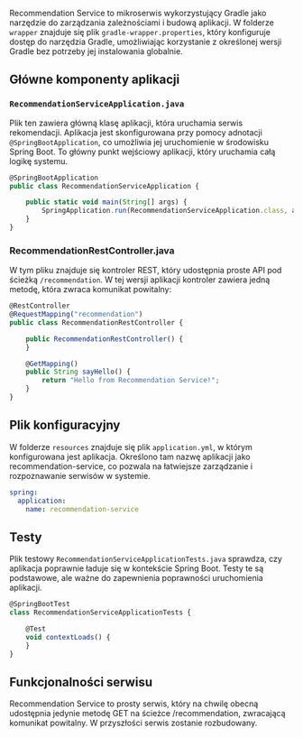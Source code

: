 Recommendation Service to mikroserwis wykorzystujący Gradle jako narzędzie do zarządzania zależnościami i budową
aplikacji. W folderze `wrapper` znajduje się plik `gradle-wrapper.properties`, który konfiguruje
dostęp do narzędzia Gradle, umożliwiając korzystanie z określonej wersji Gradle bez potrzeby jej instalowania globalnie.

## Główne komponenty aplikacji
### `RecommendationServiceApplication.java`

Plik ten zawiera główną klasę aplikacji, która uruchamia serwis rekomendacji. Aplikacja jest skonfigurowana
przy pomocy adnotacji `@SpringBootApplication`, co umożliwia jej uruchomienie w środowisku Spring Boot.
To główny punkt wejściowy aplikacji, który uruchamia całą logikę systemu.

```js title="RecommendationServiceApplication.java" linenums="8"
@SpringBootApplication
public class RecommendationServiceApplication {

    public static void main(String[] args) {
        SpringApplication.run(RecommendationServiceApplication.class, args);
    }
}
```
### RecommendationRestController.java

W tym pliku znajduje się kontroler REST, który udostępnia proste API pod ścieżką `/recommendation`.
W tej wersji aplikacji kontroler zawiera jedną metodę, która zwraca komunikat powitalny:
```js title="RecommendationServiceApplicationTests.java" linenums="7"
@RestController
@RequestMapping("recommendation")
public class RecommendationRestController {

    public RecommendationRestController() {
    }

    @GetMapping()
    public String sayHello() {
        return "Hello from Recommendation Service!";
    }
}
```

## Plik konfiguracyjny
W folderze `resources` znajduje się plik `application.yml`, w którym konfigurowana jest aplikacja.
Określono tam nazwę aplikacji jako recommendation-service, co pozwala na łatwiejsze zarządzanie
i rozpoznawanie serwisów w systemie.
```yml title="application.yml" linenums="1"
spring:
  application:
    name: recommendation-service
```

## Testy

Plik testowy `RecommendationServiceApplicationTests.java` sprawdza, czy aplikacja poprawnie ładuje się
w kontekście Spring Boot. Testy te są podstawowe, ale ważne do zapewnienia poprawności uruchomienia aplikacji.
```js title="RecommendationServiceApplicationTests.java" linenums="6"
@SpringBootTest
class RecommendationServiceApplicationTests {

    @Test
    void contextLoads() {
    }
}
```

## Funkcjonalności serwisu

Recommendation Service to prosty serwis, który na chwilę obecną udostępnia jedynie metodę GET
na ścieżce /recommendation, zwracającą komunikat powitalny. W przyszłości serwis zostanie rozbudowany.

[//]: # (Jest to wstępna wersja serwisu, który w przyszłości będzie rozbudowany o funkcjonalności związane z generowaniem rekomendacji dla użytkowników. Na przykład, serwis może wykorzystywać dane o preferencjach użytkowników lub historię ich działań w systemie, aby oferować spersonalizowane propozycje produktów, usług czy innych zasobów w obrębie całego systemu.)